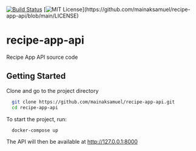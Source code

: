 
[![Build Status](https://img.shields.io/travis/com/mainaksamuel/recipe-app-api/main)](https://app.travis-ci.com/github/mainaksamuel/recipe-app-api)
[![MIT License](https://img.shields.io/apm/l/atomic-design-ui.svg?)](https://github.com/mainaksamuel/recipe-app-api/blob/main/LICENSE)


# recipe-app-api
Recipe App API source code

## Getting Started

Clone and go to the project directory

```bash
  git clone https://github.com/mainaksamuel/recipe-app-api.git
  cd recipe-app-api
```
To start the project, run:

```bash
  docker-compose up
```
The API will then be available at http://127.0.0.1:8000
